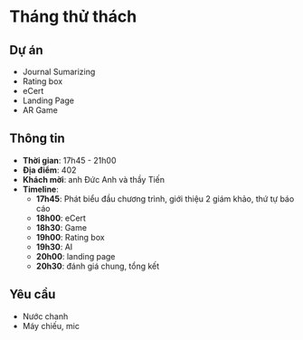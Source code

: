 # Tháng thử thách
## **Dự án**
  - Journal Sumarizing
  - Rating box
  - eCert
  - Landing Page
  - AR Game
## **Thông tin**
  - **Thời gian**: 17h45 - 21h00
  - **Địa điểm**: 402 
  - **Khách mời**: anh Đức Anh và thầy Tiến
  - **Timeline**:
    - **17h45**: Phát biểu đầu chương trình, giới thiệu 2 giám khảo, thứ tự báo cáo
    - **18h00**: eCert 
    - **18h30**: Game
    - **19h00**: Rating box
    - **19h30**: AI
    - **20h00**: landing page
    - **20h30**: đánh giá chung, tổng kết
## **Yêu cầu**
  - Nước chanh
  - Máy chiếu, mic
